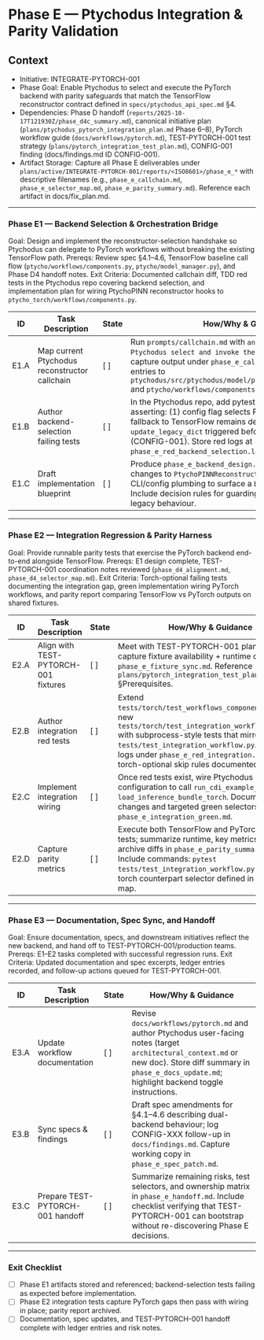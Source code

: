 # Phase E — Ptychodus Integration & Parity Validation

## Context
- Initiative: INTEGRATE-PYTORCH-001
- Phase Goal: Enable Ptychodus to select and execute the PyTorch backend with parity safeguards that match the TensorFlow reconstructor contract defined in `specs/ptychodus_api_spec.md` §4.
- Dependencies: Phase D handoff (`reports/2025-10-17T121930Z/phase_d4c_summary.md`), canonical initiative plan (`plans/ptychodus_pytorch_integration_plan.md` Phase 6–8), PyTorch workflow guide (`docs/workflows/pytorch.md`), TEST-PYTORCH-001 test strategy (`plans/pytorch_integration_test_plan.md`), CONFIG-001 finding (docs/findings.md ID CONFIG-001).
- Artifact Storage: Capture all Phase E deliverables under `plans/active/INTEGRATE-PYTORCH-001/reports/<ISO8601>/phase_e_*` with descriptive filenames (e.g., `phase_e_callchain.md`, `phase_e_selector_map.md`, `phase_e_parity_summary.md`). Reference each artifact in docs/fix_plan.md.

---

### Phase E1 — Backend Selection & Orchestration Bridge
Goal: Design and implement the reconstructor-selection handshake so Ptychodus can delegate to PyTorch workflows without breaking the existing TensorFlow path.
Prereqs: Review spec §4.1–4.6, TensorFlow baseline call flow (`ptycho/workflows/components.py`, `ptycho/model_manager.py`), and Phase D4 handoff notes.
Exit Criteria: Documented callchain diff, TDD red tests in the Ptychodus repo covering backend selection, and implementation plan for wiring PtychoPINN reconstructor hooks to `ptycho_torch/workflows/components.py`.

| ID | Task Description | State | How/Why & Guidance |
| --- | --- | --- | --- |
| E1.A | Map current Ptychodus reconstructor callchain | [ ] | Run `prompts/callchain.md` with `analysis_question="How does Ptychodus select and invoke the TensorFlow backend?"`; capture output under `phase_e_callchain/static.md`. Anchor entries to `ptychodus/src/ptychodus/model/ptychopinn/reconstructor.py` and `ptycho/workflows/components.py`. |
| E1.B | Author backend-selection failing tests | [ ] | In the Ptychodus repo, add pytest (torch-optional) cases asserting: (1) config flag selects PyTorch backend; (2) fallback to TensorFlow remains default; (3) `update_legacy_dict` triggered before workflow dispatch (CONFIG-001). Store red logs at `phase_e_red_backend_selection.log`. |
| E1.C | Draft implementation blueprint | [ ] | Produce `phase_e_backend_design.md` describing the minimal changes to `PtychoPINNReconstructorLibrary` (spec §4.1) and CLI/config plumbing to surface a `backend='pytorch'` selector. Include decision rules for guarding imports and preserving legacy behaviour. |

---

### Phase E2 — Integration Regression & Parity Harness
Goal: Provide runnable parity tests that exercise the PyTorch backend end-to-end alongside TensorFlow.
Prereqs: E1 design complete, TEST-PYTORCH-001 coordination notes reviewed (`phase_d4_alignment.md`, `phase_d4_selector_map.md`).
Exit Criteria: Torch-optional failing tests documenting the integration gap, green implementation wiring PyTorch workflows, and parity report comparing TensorFlow vs PyTorch outputs on shared fixtures.

| ID | Task Description | State | How/Why & Guidance |
| --- | --- | --- | --- |
| E2.A | Align with TEST-PYTORCH-001 fixtures | [ ] | Meet with TEST-PYTORCH-001 plan owners; capture fixture availability + runtime constraints in `phase_e_fixture_sync.md`. Reference `plans/pytorch_integration_test_plan.md` §Prerequisites. |
| E2.B | Author integration red tests | [ ] | Extend `tests/torch/test_workflows_components.py` or new `tests/torch/test_integration_workflow_torch.py` with subprocess-style tests that mirror `tests/test_integration_workflow.py`. Record red logs under `phase_e_red_integration.log`; ensure torch-optional skip rules documented. |
| E2.C | Implement integration wiring | [ ] | Once red tests exist, wire Ptychodus configuration to call `run_cdi_example_torch` / `load_inference_bundle_torch`. Document code changes and targeted green selectors in `phase_e_integration_green.md`. |
| E2.D | Capture parity metrics | [ ] | Execute both TensorFlow and PyTorch integration tests; summarize runtime, key metrics, and archive diffs in `phase_e_parity_summary.md`. Include commands: `pytest tests/test_integration_workflow.py -k tf` and torch counterpart selector defined in selector map. |

---

### Phase E3 — Documentation, Spec Sync, and Handoff
Goal: Ensure documentation, specs, and downstream initiatives reflect the new backend, and hand off to TEST-PYTORCH-001/production teams.
Prereqs: E1–E2 tasks completed with successful regression runs.
Exit Criteria: Updated documentation and spec excerpts, ledger entries recorded, and follow-up actions queued for TEST-PYTORCH-001.

| ID | Task Description | State | How/Why & Guidance |
| --- | --- | --- | --- |
| E3.A | Update workflow documentation | [ ] | Revise `docs/workflows/pytorch.md` and author Ptychodus user-facing notes (target `architectural_context.md` or new doc). Store diff summary in `phase_e_docs_update.md`; highlight backend toggle instructions. |
| E3.B | Sync specs & findings | [ ] | Draft spec amendments for §4.1–4.6 describing dual-backend behaviour; log CONFIG-XXX follow-up in `docs/findings.md`. Capture working copy in `phase_e_spec_patch.md`. |
| E3.C | Prepare TEST-PYTORCH-001 handoff | [ ] | Summarize remaining risks, test selectors, and ownership matrix in `phase_e_handoff.md`. Include checklist verifying that TEST-PYTORCH-001 can bootstrap without re-discovering Phase E decisions. |

---

### Exit Checklist
- [ ] Phase E1 artifacts stored and referenced; backend-selection tests failing as expected before implementation.
- [ ] Phase E2 integration tests capture PyTorch gaps then pass with wiring in place; parity report archived.
- [ ] Documentation, spec updates, and TEST-PYTORCH-001 handoff complete with ledger entries and risk notes.
